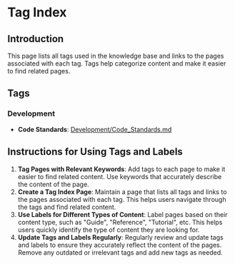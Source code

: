# Tag Index

## Introduction

This page lists all tags used in the knowledge base and links to the pages associated with each tag. Tags help categorize content and make it easier to find related pages.

## Tags

### Development

- **Code Standards**: [Development/Code_Standards.md](Development/Code_Standards.md)

## Instructions for Using Tags and Labels

1. **Tag Pages with Relevant Keywords**: Add tags to each page to make it easier to find related content. Use keywords that accurately describe the content of the page.
2. **Create a Tag Index Page**: Maintain a page that lists all tags and links to the pages associated with each tag. This helps users navigate through the tags and find related content.
3. **Use Labels for Different Types of Content**: Label pages based on their content type, such as "Guide", "Reference", "Tutorial", etc. This helps users quickly identify the type of content they are looking for.
4. **Update Tags and Labels Regularly**: Regularly review and update tags and labels to ensure they accurately reflect the content of the pages. Remove any outdated or irrelevant tags and add new tags as needed.
